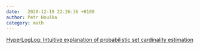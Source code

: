 ```yaml
---
date:   2020-12-19 22:26:36 +0100
author: Petr Houška
category: math
---	
```

[HyperLogLog: Intuitive explanation of probabilistic set cardinality estimation](https://danonrockstar.com/hyperloglog-an-intuitive-explanation-that-doesnt-involve-math-c8fe131adfca)
